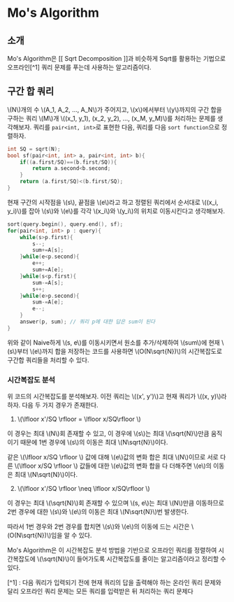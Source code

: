 # Mo's Algorithm
## 소개
Mo's Algorithm은 [[ Sqrt Decomposition ]]과 비슷하게 Sqrt를 활용하는 기법으로 오프라인[^1] 쿼리 문제를 푸는데 사용하는 알고리즘이다.

## 구간 합 쿼리
\\(N\\)개의 수 \\(A_1, A_2, ..., A_N\\)가 주어지고, \\(x\\)에서부터 \\(y\\)까지의 구간 합을 구하는 쿼리 \\(M\\)개 \\((x_1, y_1), (x_2, y_2), ..., (x_M, y_M)\\)를 처리하는 문제를 생각해보자. 쿼리를 `pair<int, int>`로 표현한 다음, 쿼리를 다음 `sort function`으로 정렬하자.
``` c++
int SQ = sqrt(N); 
bool sf(pair<int, int> a, pair<int, int> b){
	if((a.first/SQ)==(b.first/SQ)){
		return a.second<b.second;
	}
	return (a.first/SQ)<(b.first/SQ);
}
```

현재 구간의 시작점을 \\(s\\), 끝점을 \\(e\\)라고 하고 정렬된 쿼리에서 순서대로 \\((x_i, y_i)\\)를 잡아 \\(s\\)와 \\(e\\)를 각각 \\(x_i\\)와 \\(y_i\\)의 위치로 이동시킨다고 생각해보자.
``` c++
sort(query.begin(), query.end(), sf);
for(pair<int, int> p : query){
	while(s>p.first){
		s--;	
		sum+=A[s];
	}while(e<p.second){
		e++;	
		sum+=A[e];
	}while(s<p.first){
		sum-=A[s];
		s++;
	}while(e>p.second){
		sum-=A[e];
		e--;
	}
	answer(p, sum); // 쿼리 p에 대한 답은 sum이 된다
}
```
위와 같이 Naive하게 \\(s, e\\)를 이동시키면서 원소를 추가/삭제하여 \\(sum\\)에 현재 \\(s\\)부터 \\(e\\)까지 합을 저장하는 코드를 사용하면 \\(O(N\sqrt{N})\\)의 시간복잡도로 구간합 쿼리들을 처리할 수 있다.

### 시간복잡도 분석
위 코드의 시간복잡도를 분석해보자. 이전 쿼리는 \\((x', y')\\)고 현재 쿼리가 \\((x, y)\\)라 하자. 다음 두 가지 경우가 존재한다.
1. \\(\lfloor x'/SQ \rfloor = \lfloor x/SQ\rfloor \\)

이 경우는 최대 \\(N\\)회 존재할 수 있고, 이 경우에 \\(s\\)는 최대 \\(\sqrt{N}\\)만큼 움직이기 때문에 1번 경우에 \\(s\\)의 이동은 최대 \\(N\sqrt{N}\\)이다.

같은 \\(\lfloor x/SQ \rfloor \\) 값에 대해 \\(e\\)값의 변화 합은 최대 \\(N\\)이므로 서로 다른 \\(\lfloor x/SQ \rfloor \\) 값들에 대한 \\(e\\)값의 변화 합을 다 더해주면 \\(e\\)의 이동은 최대 \\(N\sqrt{N}\\)이다. 

2. \\(\lfloor x'/SQ \rfloor \neq \lfloor x/SQ\rfloor \\)

이 경우는 최대 \\(\sqrt{N}\\)회 존재할 수 있으며 \\(s, e\\)는 최대 \\(N\\)만큼 이동하므로 2번 경우에 대한 \\(s\\)와 \\(e\\)의 이동은 최대 \\(N\sqrt{N}\\)번 발생한다.

따라서 1번 경우와 2번 경우를 합치면 \\(s\\)와 \\(e\\)의 이동에 드는 시간은 \\(O(N\sqrt{N})\\)임을 알 수 있다.

Mo's Algorithm은 이 시간복잡도 분석 방법을 기반으로 오프라인 쿼리를 정렬하여 시간복잡도에 \\(\sqrt{N}\\)이 들어가도록 시간복잡도를 줄이는 알고리즘이라고 정리할 수 있다.





[^1] : 다음 쿼리가 입력되기 전에 현재 쿼리의 답을 출력해야 하는 온라인 쿼리 문제와 달리 오프라인 쿼리 문제는 모든 쿼리를 입력받은 뒤 처리하는 쿼리 문제다
